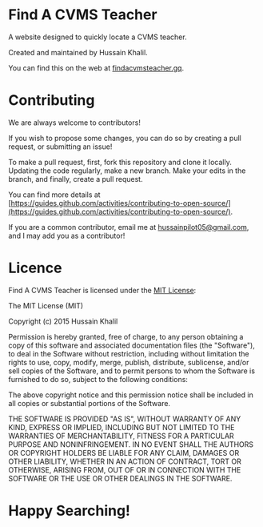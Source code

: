 # Find A CVMS Teacher
A website designed to quickly locate a CVMS teacher.

Created and maintained by Hussain Khalil.

You can find this on the web at [findacvmsteacher.gq](https://findacvmsteacher.gq).

# Contributing
We are always welcome to contributors!

If you wish to propose some changes, you can do so by creating a pull request, or submitting an issue!

To make a pull request, first, fork this repository and clone it locally. Updating the code regularly, make a new branch. Make your edits in the branch, and finally, create a pull request.

You can find more details at [https://guides.github.com/activities/contributing-to-open-source/](https://guides.github.com/activities/contributing-to-open-source/).

If you are a common contributor, email me at [hussainpilot05@gmail.com](mailto:hussainpilot05@gmail.com), and I may add you as a contributor!
# Licence
Find A CVMS Teacher is licensed under the [MIT License](http://opensource.org/licenses/MIT):

The MIT License (MIT)

Copyright (c) 2015 Hussain Khalil

Permission is hereby granted, free of charge, to any person obtaining a copy
of this software and associated documentation files (the "Software"), to deal
in the Software without restriction, including without limitation the rights
to use, copy, modify, merge, publish, distribute, sublicense, and/or sell
copies of the Software, and to permit persons to whom the Software is
furnished to do so, subject to the following conditions:

The above copyright notice and this permission notice shall be included in
all copies or substantial portions of the Software.

THE SOFTWARE IS PROVIDED "AS IS", WITHOUT WARRANTY OF ANY KIND, EXPRESS OR
IMPLIED, INCLUDING BUT NOT LIMITED TO THE WARRANTIES OF MERCHANTABILITY,
FITNESS FOR A PARTICULAR PURPOSE AND NONINFRINGEMENT. IN NO EVENT SHALL THE
AUTHORS OR COPYRIGHT HOLDERS BE LIABLE FOR ANY CLAIM, DAMAGES OR OTHER
LIABILITY, WHETHER IN AN ACTION OF CONTRACT, TORT OR OTHERWISE, ARISING FROM,
OUT OF OR IN CONNECTION WITH THE SOFTWARE OR THE USE OR OTHER DEALINGS IN
THE SOFTWARE.
# Happy Searching!
